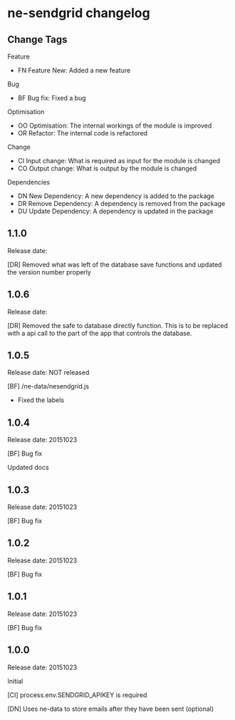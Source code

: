 # ne-sendgrid changelog

## Change Tags

Feature
- FN Feature New: Added a new feature

Bug
- BF Bug fix: Fixed a bug

Optimisation
- OO Optimisation: The internal workings of the module is improved 
- OR Refactor: The internal code is refactored

Change
- CI Input change: What is required as input for the module is changed
- CO Output change: What is output by the module is changed

Dependencies
- DN New Dependency: A new dependency is added to the package
- DR Remove Dependency: A  dependency is removed from the package
- DU Update Dependency: A dependency is updated in the package

## 1.1.0

Release date:

[DR] Removed what was left of the database save functions and updated the version number properly


## 1.0.6

Release date:

[DR] Removed the safe to database directly function. This is to be replaced with a api call to the part of the app that controls the database.


## 1.0.5

Release date: NOT released

[BF] /ne-data/nesendgrid.js
- Fixed the labels


## 1.0.4

Release date: 20151023

[BF]
Bug fix

Updated docs


## 1.0.3

Release date: 20151023

[BF]
Bug fix



## 1.0.2

Release date: 20151023

[BF]
Bug fix


## 1.0.1

Release date: 20151023

[BF]
Bug fix


## 1.0.0

Release date: 20151023

Initial

[CI]
process.env.SENDGRID_APIKEY is required

[DN]
Uses ne-data to store emails after they have been sent (optional)
